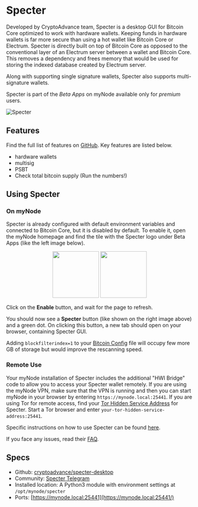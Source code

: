# Specter

Developed by CryptoAdvance team, Specter is a desktop GUI for Bitcoin Core optimized to work with hardware wallets. Keeping funds in hardware wallets is far more secure than using a hot wallet like Bitcoin Core or Electrum. Specter is directly built on top of Bitcoin Core as opposed to the conventional layer of an Electrum server between a wallet and Bitcoin Core. This removes a dependency and frees memory that would be used for storing the indexed database created by Electrum server.

Along with supporting single signature wallets, Specter also supports multi-signature wallets.

Specter is part of the *Beta Apps* on myNode available only for *premium* users.

![Specter](/images/multisig/specter/wallets.png)

## Features

Find the full list of features on [GitHub](https://github.com/cryptoadvance/specter-desktop). Key features are listed below.

- hardware wallets
- multisig
- PSBT
- Check total bitcoin supply (Run the numbers!)

## Using Specter

### On myNode

Specter is already configured with default environment variables and connected to Bitcoin Core, but it is disabled by default. To enable it, open the myNode homepage and find the tile with the Specter logo under Beta Apps (like the left image below).
<center>
  <figure>
    <img src="/images/multisig/specter/disabled.png" alt="" style="width: 125px">
    <img src="/images/multisig/specter/enabled.png" alt="" style="width: 125px">
  </figure>
</center>

Click on the **Enable** button, and wait for the page to refresh.

You should now see a **Specter** button (like shown on the right image above) and a green dot. On clicking this button, a new tab should open on your browser, containing Specter GUI.

Adding `blockfilterindex=1` to your [Bitcoin Config](/advanced/customize-config.md) file  will occupy few more GB of storage but would improve the rescanning speed.

### Remote Use

Your myNode installation of Specter includes the additional "HWI Bridge" code to allow you to access your Specter wallet remotely.
If you are using the myNode VPN, make sure that the VPN is running and then you can start myNode in your browser by entering `https://mynode.local:25441`. If you are using Tor for remote access, find your [Tor Hidden Service Address](/tor/web-gui.md) for Specter.
Start a Tor browser and enter `your-tor-hidden-service-address:25441`.

Specific instructions on how to use Specter can be found [here](https://github.com/cryptoadvance/specter-desktop/blob/master/docs/faq.md#how-do-i-run-the-app).

If you face any issues, read their [FAQ](https://github.com/cryptoadvance/specter-desktop/blob/master/docs/faq.md).

## Specs

- Github: [cryptoadvance/specter-desktop](https://github.com/cryptoadvance/specter-desktop)
- Community: [Specter Telegram](https://t.me/spectersupport)
- Installed location: A Python3 module with environment settings at `/opt/mynode/specter`
- Ports: [https://mynode.local:25441](https://mynode.local:25441/)
